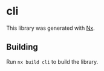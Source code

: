 # cli

This library was generated with [Nx](https://nx.dev).



## Building

Run `nx build cli` to build the library.




